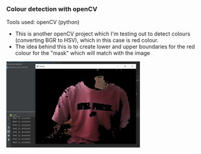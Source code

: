 ### Colour detection with openCV
Tools used: openCV (python)
- This is another openCV project which I'm testing out to detect colours (converting BGR to HSV), which in this case is red colour. 
- The idea behind this is to create lower and upper boundaries for the red colour for the "mask" which will match with the image

<img width=70% height=70% src=https://github.com/cedric130813/color-detection-opencv/blob/91b78bdcc300526fd497078e106177af21754e3f/color%20detection.PNG />
